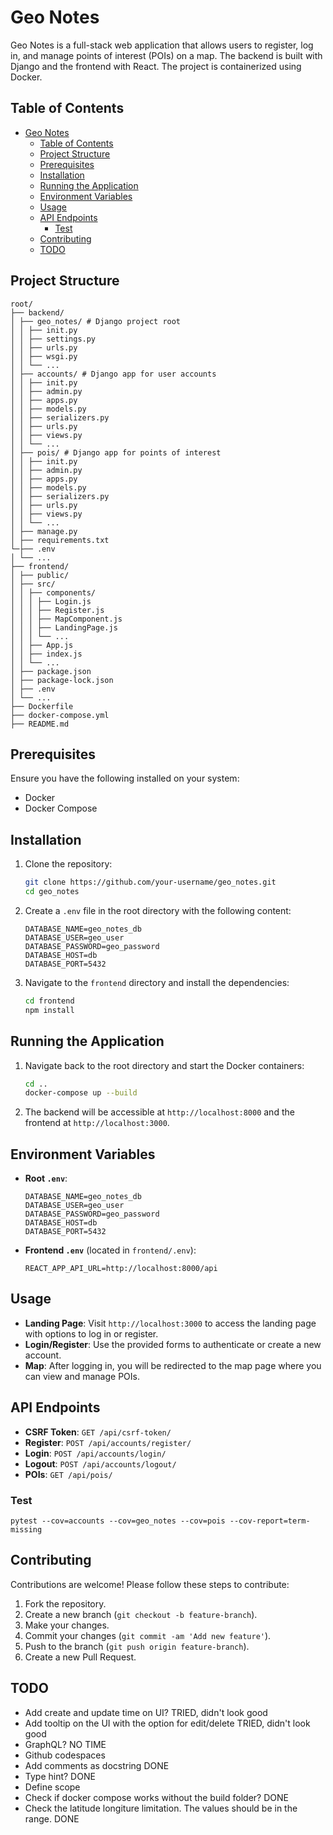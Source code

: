 # Geo Notes

Geo Notes is a full-stack web application that allows users to register, log in, and manage points of interest (POIs) on a map. The backend is built with Django and the frontend with React. The project is containerized using Docker.

## Table of Contents

- [Geo Notes](#geo-notes)
  - [Table of Contents](#table-of-contents)
  - [Project Structure](#project-structure)
  - [Prerequisites](#prerequisites)
  - [Installation](#installation)
  - [Running the Application](#running-the-application)
  - [Environment Variables](#environment-variables)
  - [Usage](#usage)
  - [API Endpoints](#api-endpoints)
    - [Test](#test)
  - [Contributing](#contributing)
  - [TODO](#todo)

## Project Structure

```
root/
├── backend/
│ ├── geo_notes/ # Django project root
│ │ ├── init.py
│ │ ├── settings.py
│ │ ├── urls.py
│ │ ├── wsgi.py
│ │ └── ...
│ ├── accounts/ # Django app for user accounts
│ │ ├── init.py
│ │ ├── admin.py
│ │ ├── apps.py
│ │ ├── models.py
│ │ ├── serializers.py
│ │ ├── urls.py
│ │ ├── views.py
│ │ └── ...
│ ├── pois/ # Django app for points of interest
│ │ ├── init.py
│ │ ├── admin.py
│ │ ├── apps.py
│ │ ├── models.py
│ │ ├── serializers.py
│ │ ├── urls.py
│ │ ├── views.py
│ │ └── ...
│ ├── manage.py
│ ├── requirements.txt
└─├── .env
│ └── ...
├── frontend/
│ ├── public/
│ ├── src/
│ │ ├── components/
│ │ │ ├── Login.js
│ │ │ ├── Register.js
│ │ │ ├── MapComponent.js
│ │ │ ├── LandingPage.js
│ │ │ └── ...
│ │ ├── App.js
│ │ ├── index.js
│ │ └── ...
│ ├── package.json
│ ├── package-lock.json
│ ├── .env
│ └── ...
├── Dockerfile
├── docker-compose.yml
├── README.md
```


## Prerequisites

Ensure you have the following installed on your system:

- Docker
- Docker Compose

## Installation

1. Clone the repository:

    ```sh
    git clone https://github.com/your-username/geo_notes.git
    cd geo_notes
    ```

2. Create a `.env` file in the root directory with the following content:

    ```env
    DATABASE_NAME=geo_notes_db
    DATABASE_USER=geo_user
    DATABASE_PASSWORD=geo_password
    DATABASE_HOST=db
    DATABASE_PORT=5432
    ```

3. Navigate to the `frontend` directory and install the dependencies:

    ```sh
    cd frontend
    npm install
    ```

## Running the Application

1. Navigate back to the root directory and start the Docker containers:

    ```sh
    cd ..
    docker-compose up --build
    ```

2. The backend will be accessible at `http://localhost:8000` and the frontend at `http://localhost:3000`.

## Environment Variables

- **Root `.env`**:

    ```env
    DATABASE_NAME=geo_notes_db
    DATABASE_USER=geo_user
    DATABASE_PASSWORD=geo_password
    DATABASE_HOST=db
    DATABASE_PORT=5432
    ```

- **Frontend `.env`** (located in `frontend/.env`):

    ```env
    REACT_APP_API_URL=http://localhost:8000/api
    ```

## Usage

- **Landing Page**: Visit `http://localhost:3000` to access the landing page with options to log in or register.
- **Login/Register**: Use the provided forms to authenticate or create a new account.
- **Map**: After logging in, you will be redirected to the map page where you can view and manage POIs.

## API Endpoints

- **CSRF Token**: `GET /api/csrf-token/`
- **Register**: `POST /api/accounts/register/`
- **Login**: `POST /api/accounts/login/`
- **Logout**: `POST /api/accounts/logout/`
- **POIs**: `GET /api/pois/`

### Test
```
pytest --cov=accounts --cov=geo_notes --cov=pois --cov-report=term-missing
```

## Contributing

Contributions are welcome! Please follow these steps to contribute:

1. Fork the repository.
2. Create a new branch (`git checkout -b feature-branch`).
3. Make your changes.
4. Commit your changes (`git commit -am 'Add new feature'`).
5. Push to the branch (`git push origin feature-branch`).
6. Create a new Pull Request.

## TODO

* Add create and update time on UI? TRIED, didn't look good
* Add tooltip on the UI with the option for edit/delete TRIED, didn't look good
* GraphQL? NO TIME
* Github codespaces
* Add comments as docstring DONE
* Type hint? DONE
* Define scope
* Check if docker compose works without the build folder? DONE
* Check the latitude longiture limitation. The values should be in the range. DONE